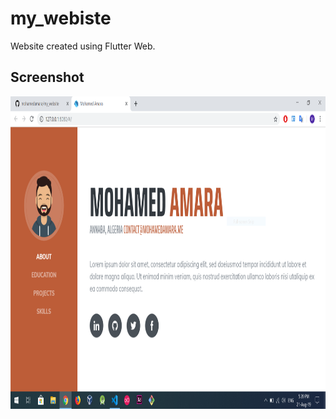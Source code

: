 # my_webiste

Website created using Flutter Web.

## Screenshot

<img src="screenshot/my_website.PNG" width="960" height="500" >
